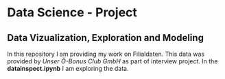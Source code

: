 # Data Science - Project
## Data Vizualization, Exploration and Modeling

In this repository I am providing my work on Filialdaten. This data was provided by *Unser Ö-Bonus Club GmbH* as part of interview project.
In the **datainspect.ipynb** I am exploring the data.
